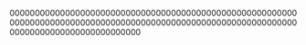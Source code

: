 
00000000000000000000000000000000000000000000000000000000000000000000000000000000000000000000000000000000000000000000000000000000000000000000






















